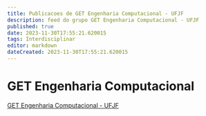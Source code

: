 ```yaml
---
title: Publicacoes de GET Engenharia Computacional - UFJF
description: feed do grupo GET Engenharia Computacional - UFJF
published: true
date: 2023-11-30T17:55:21.620015
tags: Interdisciplinar
editor: markdown
dateCreated: 2023-11-30T17:55:21.620015
---
```


# GET Engenharia Computacional
[GET Engenharia Computacional - UFJF](/grupo/19GETEngenhariaComputacionalUFJF.md)